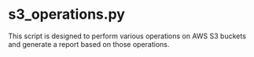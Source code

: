 # s3_operations.py
This script is designed to perform various operations on AWS S3 buckets and generate a report based on those operations.
